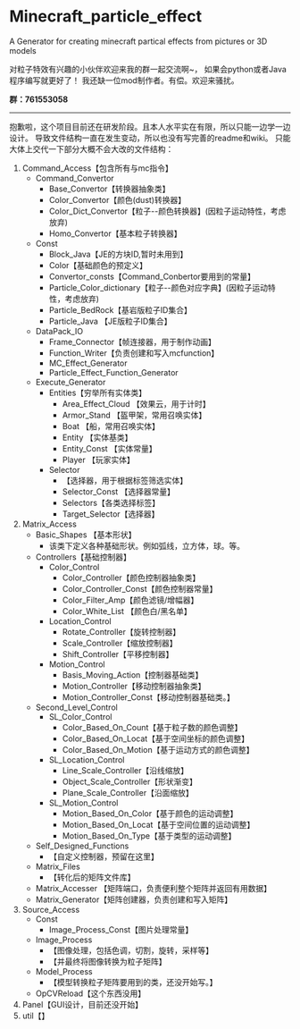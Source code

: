 # Minecraft_particle_effect

A Generator for creating minecraft partical effects from pictures or 3D models

对粒子特效有兴趣的小伙伴欢迎来我的群一起交流啊~， 如果会python或者Java程序编写就更好了！
我还缺一位mod制作者。有偿。欢迎来骚扰。

**群：761553058**

___
抱歉啦，这个项目目前还在研发阶段。且本人水平实在有限，所以只能一边学一边设计。
导致文件结构一直在发生变动，所以也没有写完善的readme和wiki。
只能大体上交代一下部分大概不会大改的文件结构：

1. Command_Access【包含所有与mc指令】
    * Command_Convertor
        * Base_Convertor【转换器抽象类】
        * Color_Convertor【颜色(dust)转换器】
        * Color_Dict_Convertor【粒子--颜色转换器】(因粒子运动特性，考虑放弃)
        * Homo_Convertor【基本粒子转换器】
    * Const
        * Block_Java【JE的方块ID,暂时未用到】
        * Color【基础颜色的预定义】
        * Convertor_consts【Command_Conbertor要用到的常量】
        * Particle_Color_dictionary【粒子--颜色对应字典】(因粒子运动特性，考虑放弃)
        * Particle_BedRock【基岩版粒子ID集合】
        * Particle_Java 【JE版粒子ID集合】
    * DataPack_IO
        * Frame_Connector【帧连接器，用于制作动画】
        * Function_Writer【负责创建和写入mcfunction】
        * MC_Effect_Generator
        * Particle_Effect_Function_Generator
    * Execute_Generator
        * Entities【穷举所有实体类】
            * Area_Effect_Cloud 【效果云，用于计时】
            * Armor_Stand 【盔甲架，常用召唤实体】
            * Boat 【船，常用召唤实体】
            * Entity 【实体基类】
            * Entity_Const 【实体常量】
            * Player 【玩家实体】
        * Selector
            * 【选择器，用于根据标签筛选实体】
            * Selector_Const 【选择器常量】
            * Selectors【各类选择标签】
            * Target_Selector【选择器】
2. Matrix_Access
    * Basic_Shapes 【基本形状】
        * 该类下定义各种基础形状。例如弧线，立方体，球。等。 
    * Controllers【基础控制器】
        * Color_Control
            * Color_Controller【颜色控制器抽象类】
            * Color_Controller_Const【颜色控制器常量】
            * Color_Filter_Amp【颜色滤镜/增幅器】
            * Color_White_List 【颜色白/黑名单】
        * Location_Control
            * Rotate_Controller【旋转控制器】
            * Scale_Controller【缩放控制器】
            * Shift_Controller【平移控制器】
        * Motion_Control
            * Basis_Moving_Action【控制器基础类】
            * Motion_Controller【移动控制器抽象类】
            * Motion_Controller_Const【移动控制器基础类。】
    * Second_Level_Control
        * SL_Color_Control
            * Color_Based_On_Count【基于粒子数的颜色调整】
            * Color_Based_On_Locat【基于空间坐标的颜色调整】
            * Color_Based_On_Motion【基于运动方式的颜色调整】
        * SL_Location_Control
            * Line_Scale_Controller【沿线缩放】
            * Object_Scale_Controller【形状渐变】
            * Plane_Scale_Controller【沿面缩放】
        * SL_Motion_Control
            * Motion_Based_On_Color【基于颜色的运动调整】
            * Motion_Based_On_Locat【基于空间位置的运动调整】
            * Motion_Based_On_Type【基于类型的运动调整】
    * Self_Designed_Functions
        * 【自定义控制器，预留在这里】
    * Matrix_Files
        * 【转化后的矩阵文件库】
    * Matrix_Accesser 【矩阵端口，负责便利整个矩阵并返回有用数据】
    * Matrix_Generator【矩阵创建器，负责创建和写入矩阵】
3. Source_Access
    * Const
        * Image_Process_Const【图片处理常量】
    * Image_Process
        * 【图像处理，包括色调，切割，旋转，采样等】
        * 【并最终将图像转换为粒子矩阵】
    * Model_Process
        * 【模型转换粒子矩阵要用到的类，还没开始写。】
    * OpCVReload【这个东西没用】
4. Panel【GUI设计，目前还没开始】
5. util【】

